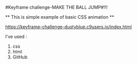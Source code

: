 #Keyframe challenge-MAKE THE BALL JUMP#!!!

** This is simple example of basic CSS animation **

https://keyframe-challenge-dustyblue.c9users.io/index.html

I've used :
1. css
2. html
3. GitHub


